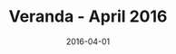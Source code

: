 ---
title: Veranda - April 2016
date: 2016-04-01
summary_markdown: |
  Assael South Sea Baroque Cultured Pearl Necklace and complimentary Baroque South Sea Cultured Pearl and Diamond Drop Earrings, featured in Veranda Magazine. ​​
featured_image: /uploads/2016-04-01.jpg
---